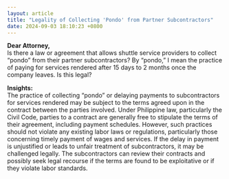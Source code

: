 ```yaml
---
layout: article
title: "Legality of Collecting 'Pondo' from Partner Subcontractors"
date: 2024-09-03 18:10:23 +0800
---
```


<p><strong>Dear Attorney,</strong><br>Is there a law or agreement that allows shuttle service providers to collect “pondo” from their partner subcontractors? By “pondo,” I mean the practice of paying for services rendered after 15 days to 2 months once the company leaves. Is this legal?</p><p><strong>Insights:</strong><br>The practice of collecting “pondo” or delaying payments to subcontractors for services rendered may be subject to the terms agreed upon in the contract between the parties involved. Under Philippine law, particularly the Civil Code, parties to a contract are generally free to stipulate the terms of their agreement, including payment schedules. However, such practices should not violate any existing labor laws or regulations, particularly those concerning timely payment of wages and services. If the delay in payment is unjustified or leads to unfair treatment of subcontractors, it may be challenged legally. The subcontractors can review their contracts and possibly seek legal recourse if the terms are found to be exploitative or if they violate labor standards.</p>
